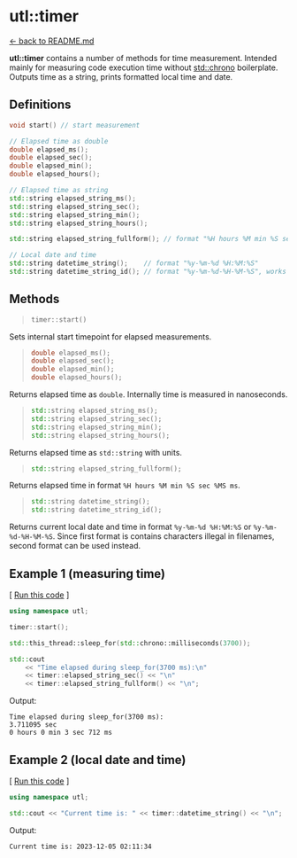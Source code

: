 
# utl::timer

[<- back to README.md](https://github.com/DmitriBogdanov/prototyping_utils/tree/master)

**utl::timer** contains a number of methods for time measurement. Intended mainly for measuring code execution time without [std::chrono](https://en.cppreference.com/w/cpp/chrono) boilerplate. Outputs time as a string, prints formatted local time and date.

## Definitions
```cpp
void start() // start measurement

// Elapsed time as double
double elapsed_ms();
double elapsed_sec();
double elapsed_min();
double elapsed_hours();

// Elapsed time as string
std::string elapsed_string_ms();
std::string elapsed_string_sec();
std::string elapsed_string_min();
std::string elapsed_string_hours();

std::string elapsed_string_fullform(); // format "%H hours %M min %S sec %MS ms"

// Local date and time
std::string datetime_string();    // format "%y-%m-%d %H:%M:%S"
std::string datetime_string_id(); // format "%y-%m-%d-%H-%M-%S", works in filenames
```

## Methods
> ```cpp
> timer::start()
> ```

Sets internal start timepoint for elapsed measurements.

> ```cpp
> double elapsed_ms();
> double elapsed_sec();
> double elapsed_min();
> double elapsed_hours();
> ```

Returns elapsed time as `double`. Internally time is measured in nanoseconds.

> ```cpp
> std::string elapsed_string_ms();
> std::string elapsed_string_sec();
> std::string elapsed_string_min();
> std::string elapsed_string_hours();
> ```

Returns elapsed time as `std::string` with units.

> ```cpp
> std::string elapsed_string_fullform();
> ```

Returns elapsed time in format `%H hours %M min %S sec %MS ms`.

> ```cpp
> std::string datetime_string();
> std::string datetime_string_id();
> ```

Returns current local date and time in format `%y-%m-%d %H:%M:%S` or `%y-%m-%d-%H-%M-%S`. Since first format is contains characters illegal in filenames, second format can be used instead.

## Example 1 (measuring time)

[ [Run this code](GODBOLT_LINK) ]
```cpp
using namespace utl;

timer::start();

std::this_thread::sleep_for(std::chrono::milliseconds(3700));

std::cout
	<< "Time elapsed during sleep_for(3700 ms):\n"
	<< timer::elapsed_string_sec() << "\n"
	<< timer::elapsed_string_fullform() << "\n";
```

Output:
```
Time elapsed during sleep_for(3700 ms):
3.711095 sec
0 hours 0 min 3 sec 712 ms
```

## Example 2 (local date and time)

[ [Run this code](GODBOLT_LINK) ]
```cpp
using namespace utl;

std::cout << "Current time is: " << timer::datetime_string() << "\n";
```

Output:
```
Current time is: 2023-12-05 02:11:34
```